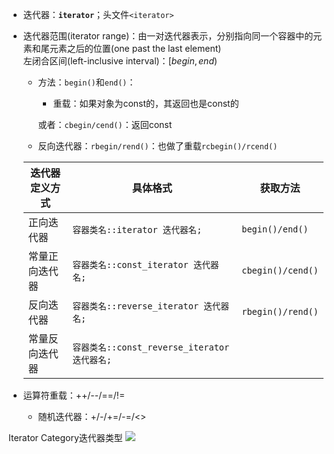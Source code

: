 + 迭代器：**`iterator`**；头文件`<iterator>`
+ 迭代器范围(iterator range)：由一对迭代器表示，分别指向同一个容器中的元素和尾元素之后的位置(one past the last element)  
	左闭合区间(left-inclusive interval)：$[begin, end)$

	+ 方法：`begin()`和`end()`：
		+ 重载：如果对象为const的，其返回也是const的

		或者：`cbegin/cend()`：返回const

	+ 反向迭代器：`rbegin/rend()`：也做了重载`rcbegin()/rcend()`

  | 迭代器定义方式 | 具体格式                                     | 获取方法          |
  | -------------- | -------------------------------------------- | ----------------- |
  | 正向迭代器     | `容器类名::iterator 迭代器名;`               | `begin()/end()`   |
  | 常量正向迭代器 | `容器类名::const_iterator 迭代器名;`         | `cbegin()/cend()` |
  | 反向迭代器     | `容器类名::reverse_iterator 迭代器名;`       | `rbegin()/rend()` |
  | 常量反向迭代器 | `容器类名::const_reverse_iterator 迭代器名;` |                   |

+ 运算符重载：++/--/\==/\!=
	+ 随机迭代器：+/-/+=/-=/<>

Iterator Category迭代器类型
![](https://cdn.jsdelivr.net/gh/zweix123/CS-notes@master/resource/Programing-Language/C++/迭代器类别2.jpg)

